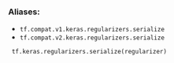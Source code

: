 ### Aliases:
- `tf.compat.v1.keras.regularizers.serialize`
- `tf.compat.v2.keras.regularizers.serialize`

```
 tf.keras.regularizers.serialize(regularizer)
```
